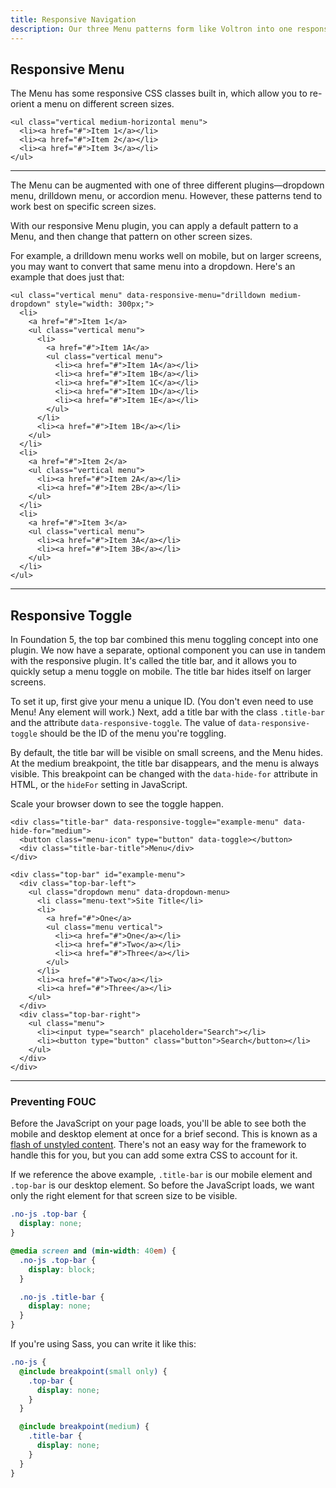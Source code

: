 ```yaml
---
title: Responsive Navigation
description: Our three Menu patterns form like Voltron into one responsive Menu plugin, which allows you to switch between patterns at different screen sizes.
---
```


## Responsive Menu

The Menu has some responsive CSS classes built in, which allow you to re-orient a menu on different screen sizes.

```html_example
<ul class="vertical medium-horizontal menu">
  <li><a href="#">Item 1</a></li>
  <li><a href="#">Item 2</a></li>
  <li><a href="#">Item 3</a></li>
</ul>
```

---

The Menu can be augmented with one of three different plugins&mdash;dropdown menu, drilldown menu, or accordion menu. However, these patterns tend to work best on specific screen sizes.

With our responsive Menu plugin, you can apply a default pattern to a Menu, and then change that pattern on other screen sizes.

For example, a drilldown menu works well on mobile, but on larger screens, you may want to convert that same menu into a dropdown. Here's an example that does just that:

```html_example
<ul class="vertical menu" data-responsive-menu="drilldown medium-dropdown" style="width: 300px;">
  <li>
    <a href="#">Item 1</a>
    <ul class="vertical menu">
      <li>
        <a href="#">Item 1A</a>
        <ul class="vertical menu">
          <li><a href="#">Item 1A</a></li>
          <li><a href="#">Item 1B</a></li>
          <li><a href="#">Item 1C</a></li>
          <li><a href="#">Item 1D</a></li>
          <li><a href="#">Item 1E</a></li>
        </ul>
      </li>
      <li><a href="#">Item 1B</a></li>
    </ul>
  </li>
  <li>
    <a href="#">Item 2</a>
    <ul class="vertical menu">
      <li><a href="#">Item 2A</a></li>
      <li><a href="#">Item 2B</a></li>
    </ul>
  </li>
  <li>
    <a href="#">Item 3</a>
    <ul class="vertical menu">
      <li><a href="#">Item 3A</a></li>
      <li><a href="#">Item 3B</a></li>
    </ul>
  </li>
</ul>
```

---

## Responsive Toggle

In Foundation 5, the top bar combined this menu toggling concept into one plugin. We now have a separate, optional component you can use in tandem with the responsive plugin. It's called the title bar, and it allows you to quickly setup a menu toggle on mobile. The title bar hides itself on larger screens.

To set it up, first give your menu a unique ID. (You don't even need to use Menu! Any element will work.) Next, add a title bar with the class `.title-bar` and the attribute `data-responsive-toggle`. The value of `data-responsive-toggle` should be the ID of the menu you're toggling.

By default, the title bar will be visible on small screens, and the Menu hides. At the medium breakpoint, the title bar disappears, and the menu is always visible. This breakpoint can be changed with the `data-hide-for` attribute in HTML, or the `hideFor` setting in JavaScript.

<div class="primary callout show-for-medium">
  <p>Scale your browser down to see the toggle happen.</p>
</div>

```html_example
<div class="title-bar" data-responsive-toggle="example-menu" data-hide-for="medium">
  <button class="menu-icon" type="button" data-toggle></button>
  <div class="title-bar-title">Menu</div>
</div>

<div class="top-bar" id="example-menu">
  <div class="top-bar-left">
    <ul class="dropdown menu" data-dropdown-menu>
      <li class="menu-text">Site Title</li>
      <li>
        <a href="#">One</a>
        <ul class="menu vertical">
          <li><a href="#">One</a></li>
          <li><a href="#">Two</a></li>
          <li><a href="#">Three</a></li>
        </ul>
      </li>
      <li><a href="#">Two</a></li>
      <li><a href="#">Three</a></li>
    </ul>
  </div>
  <div class="top-bar-right">
    <ul class="menu">
      <li><input type="search" placeholder="Search"></li>
      <li><button type="button" class="button">Search</button></li>
    </ul>
  </div>
</div>
```

---

### Preventing FOUC

Before the JavaScript on your page loads, you'll be able to see both the mobile and desktop element at once for a brief second. This is known as a [flash of unstyled content](https://en.wikipedia.org/wiki/Flash_of_unstyled_content). There's not an easy way for the framework to handle this for you, but you can add some extra CSS to account for it.

If we reference the above example, `.title-bar` is our mobile element and `.top-bar` is our desktop element. So before the JavaScript loads, we want only the right element for that screen size to be visible.

```css
.no-js .top-bar {
  display: none;
}

@media screen and (min-width: 40em) {
  .no-js .top-bar {
    display: block;
  }

  .no-js .title-bar {
    display: none;
  }
}
```

If you're using Sass, you can write it like this:

```scss
.no-js {
  @include breakpoint(small only) {
    .top-bar {
      display: none;
    }
  }

  @include breakpoint(medium) {
    .title-bar {
      display: none;
    }
  }
}
```
